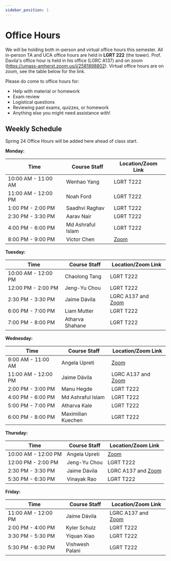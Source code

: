 ```yaml
---
sidebar_position: 1
---
```


# Office Hours

We will be holding both in-person and virtual office hours this semester. All in-person TA and UCA office hours are held in **LGRT 222** (the tower). Prof. Davila's office hour is held in his office (LGRC A137) and on zoom (https://umass-amherst.zoom.us/j/2581898802). Virtual office hours are on zoom, see the table below for the link.

Please do come to office hours for:

-   Help with material or homework
-   Exam review
-   Logistical questions
-   Reviewing past exams, quizzes, or homework
-   Anything else you might need assistance with!

## Weekly Schedule

Spring 24 Office Hours will be added here ahead of class start.

**Monday:**

| Time                | Course Staff       | Location/Zoom Link                                                                       |
| ------------------- | ------------------ | ---------------------------------------------------------------------------------------- |
| 10:00 AM - 11:00 AM | Wenhao Yang        | LGRT T222                                                                                |
| 11:00 AM - 12:00 PM | Noah Ford          | LGRT T222                                                                                |
| 1:00 PM - 2:00 PM   | Saadhvi Raghav     | LGRT T222                                                                                |
| 2:30 PM - 3:30 PM   | Aarav Nair         | LGRT T222                                                                                |
| 4:00 PM - 6:00 PM   | Md Ashraful Islam  | LGRT T222                                                                                |
| 8:00 PM - 9:00 PM   | Victor Chen        | [Zoom](https://umass-amherst.zoom.us/j/97949983018?pwd=djhudWpDTnl4cElYSjFIY2xxWXRFZz09) |
**Tuesday:**

| Time                | Course Staff       | Location/Zoom Link                                                                       |
| ------------------- | ------------------ | ---------------------------------------------------------------------------------------- |
| 10:00 AM - 12:00 PM | Chaolong Tang      | LGRT T222                                                                                |
| 12:00 PM - 2:00 PM  | Jeng-Yu Chou       | LGRT T222                                                                                |
| 2:30 PM - 3:30 PM   | Jaime Dávila       | LGRC A137 and [Zoom](https://umass-amherst.zoom.us/j/2581898802)                         |
| 6:00 PM - 7:00 PM   | Liam Mutter        | LGRT T222                                                                                |
| 7:00 PM - 8:00 PM   | Atharva Shahane    | LGRT T222                                                                                |
**Wednesday:**

| Time                | Course Staff       | Location/Zoom Link                                                                       |
| ------------------- | ------------------ | ---------------------------------------------------------------------------------------- |
| 9:00 AM - 11:00 AM  | Angela Upreti      | [Zoom](https://umass-amherst.zoom.us/j/97949983018?pwd=djhudWpDTnl4cElYSjFIY2xxWXRFZz09) |
| 11:00 AM - 12:00 PM | Jaime Dávila       | LGRC A137 and [Zoom](https://umass-amherst.zoom.us/j/2581898802)                         |
| 2:00 PM - 3:00 PM   | Manu Hegde         | LGRT T222                                                                                |
| 4:00 PM - 6:00 PM   | Md Ashraful Islam  | LGRT T222                                                                                |
| 5:00 PM - 7:00 PM   | Atharva Kale       | LGRT T222                                                                                |
| 6:00 PM - 8:00 PM   | Maximilian Kuechen | LGRT T222                                                                                |
**Thursday:**

| Time                | Course Staff       | Location/Zoom Link                                                                       |
| ------------------- | ------------------ | ---------------------------------------------------------------------------------------- |
| 10:00 AM - 12:00 PM | Angela Upreti      | [Zoom](https://umass-amherst.zoom.us/j/97949983018?pwd=djhudWpDTnl4cElYSjFIY2xxWXRFZz09) |
| 12:00 PM - 2:00 PM  | Jeng-Yu Chou       | LGRT T222                                                                                |
| 2:30 PM - 3:30 PM   | Jaime Dávila       | LGRC A137 and [Zoom](https://umass-amherst.zoom.us/j/2581898802)                         |
| 5:30 PM - 6:30 PM   | Vinayak Rao        | LGRT T222                                                                                |
**Friday:**

| Time                | Course Staff       | Location/Zoom Link                                                                       |
| ------------------- | ------------------ | ---------------------------------------------------------------------------------------- |
| 11:00 AM - 12:00 PM | Jaime Dávila       | LGRC A137 and [Zoom](https://umass-amherst.zoom.us/j/2581898802)                         |
| 2:00 PM - 4:00 PM   | Kyler Schulz       | LGRT T222                                                                                |
| 3:30 PM - 5:30 PM   | Yiquan Xiao        | LGRT T222                                                                                |
| 5:30 PM - 6:30 PM   | Vishwesh Palani    | LGRT T222                                                                                |
